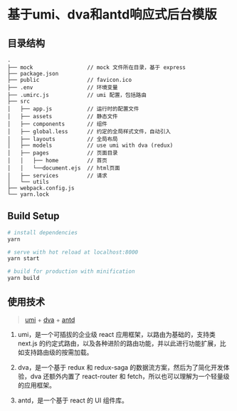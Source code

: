 # 基于umi、dva和antd响应式后台模版

## 目录结构
```
.
├── mock                 // mock 文件所在目录，基于 express
├── package.json
├── public               // favicon.ico
├── .env                 // 环境变量
├── .umirc.js            // umi 配置，包括路由
├── src
│   ├── app.js           // 运行时的配置文件  
│   ├── assets           // 静态文件 
│   ├── components       // 组件
│   ├── global.less      // 约定的全局样式文件，自动引入
│   ├── layouts          // 全局布局
│   ├── models           // use umi with dva (redux)
│   ├── pages            // 页面目录
│   │   ├── home         // 首页 
│   │   └──document.ejs  // html页面
│   ├── services         // 请求
│   └── utils            
├── webpack.config.js
└── yarn.lock

```

## Build Setup

``` bash
# install dependencies
yarn

# serve with hot reload at localhost:8000
yarn start

# build for production with minification
yarn build
```

## 使用技术
> [umi](https://umijs.org/zh/guide/) + [dva](https://dvajs.com/guide/) + [antd](https://ant.design/index-cn)

1. umi，是一个可插拔的企业级 react 应用框架，以路由为基础的，支持类 next.js 的约定式路由，以及各种进阶的路由功能，并以此进行功能扩展，比如支持路由级的按需加载。

2. dva，是一个基于 redux 和 redux-saga 的数据流方案，然后为了简化开发体验，dva 还额外内置了 react-router 和 fetch，所以也可以理解为一个轻量级的应用框架。

3. antd，是一个基于 react 的 UI 组件库。
